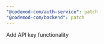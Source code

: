```yaml
---
"@codemod-com/auth-service": patch
"@codemod-com/backend": patch
---
```


Add API key functionality
